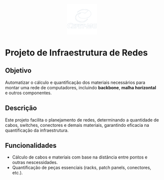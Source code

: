 <p align="center"> <img src="cefet.png" alt="CEFET-MG" width="20%"> </p>

# Projeto de Infraestrutura de Redes

## Objetivo
Automatizar o cálculo e quantificação dos materiais necessários para montar uma rede de computadores, incluindo **backbone**, **malha horizontal** e outros componentes.

## Descrição
Este projeto facilita o planejamento de redes, determinando a quantidade de cabos, switches, conectores e demais materiais, garantindo eficacia na quantificação da infraestrutura.

## Funcionalidades
- Cálculo de cabos e materiais com base na distância entre pontos e outras nescessidades.
- Quantificação de peças essenciais (racks, patch panels, conectores, etc.).
